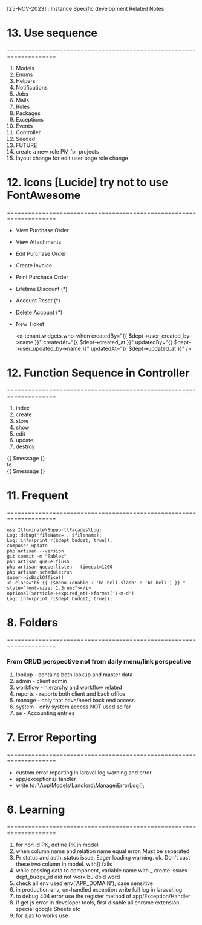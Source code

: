 [25-NOV-2023] : Instance Specific development Related Notes

# 13. Use sequence
====================================================================
1. Models
2. Enums
3. Helpers
4. Notifications
5. Jobs
6. Mails
7. Rules
8. Packages
9. Exceptions
10. Events
11. Controller
12. Seeded
13. FUTURE
1. create a new role PM for projects
2. layout change for edit user page role change


# 12. Icons [Lucide] try not to use FontAwesome
====================================================================
-	<i class="align-middle me-1" data-lucide="eye"></i> View Purchase Order
-	<i class="align-middle me-1" data-lucide="paperclip"></i> View Attachments
-	<i class="align-middle me-1" data-lucide="edit"></i> Edit Purchase Order
-	<i class="align-middle me-1" data-lucide="plus-circle"></i> Create Invoice
-	<i class="align-middle me-1" data-lucide="printer"></i> Print Purchase Order
-	<i class="align-middle me-1 text-danger" data-lucide="dollar-sign"></i> Lifetime Discount (*)
-	<i class="align-middle me-1 text-danger" data-lucide="rotate-ccw"></i> Account Reset (*)
-	<i class="align-middle me-1 text-danger" data-lucide="delete"></i> Delete Account (*)
-	<i class="fas fa-plus"></i> New Ticket



	<x-tenant.widgets.who-when
		createdBy="{{ $dept->user_created_by->name }}"
		createdAt="{{ $dept->created_at }}"
		updatedBy="{{ $dept->user_updated_by->name }}"
		updatedAt="{{ $dept->updated_at }}"
	/>


# 12. Function Sequence in Controller
====================================================================
1. index
2. create
3. store
4. show
5. edit
6. update
6. destroy

<div class="text-danger text-xs">{{ $message }}</div>
to
<div class="small text-danger">{{ $message }}</div>

# 11. Frequent
====================================================================
~~~
use Illuminate\Support\Facades\Log;
Log::debug('fileName='. $filename);
Log::info(print_r($dept_budget, true));
composer update
php artisan --version
git commit -m "Tables"
php artisan queue:flush
php artisan queue:listen --timeout=1200
php artisan schedule:run
$user->isBackOffice()
<i class="bi {{ ($menu->enable ? 'bi-bell-slash' : 'bi-bell') }} " style="font-size: 1.3rem;"></i>
optional($article->expired_at)->format('Y-m-d')
Log::info(print_r($dept_budget, true));
~~~


# 8. Folders
====================================================================
### From CRUD perspective not from daily menu/link perspective
1. lookup	- contains both lookup and master data
2. admin	- client admin
3. workflow	- hierarchy and workflow related
4. reports	- reports both client and back office
5. manage	- only that have/need back end access
6. system	- only system access NOT used so far
7. ae		- Accounting entries


# 7. Error Reporting
====================================================================
- custom error reporting in laravel.log warning and error
- app/exceptions/Handler
- write to: \App\Models\Landlord\Manage\ErrorLog();


# 6. Learning
====================================================================
1. for non id PK, define PK in model
2. when column name and relation name equal error. Must be separated
3. Pr status and auth_status issue. Eager loading warning. ok. Don't cast these two column in model. with() fails
4. while passing data to component, variable name with _ create issues dept_budge_id did not work bu dbid word
4. check all env used env('APP_DOMAIN'); case sensitive
5. in production env, un-handled exception write full log in laravel.log
6. to debug 404 error use the register method of app/Exception/Handler
7. if get js error in developer tools, first disable all chrome extension special google Sheets etc
8. for ajax to works use <script type="module"> not <script type="text/javascript">
9. sweetalert2 confirmation on form post account/generate.blade.php
10. use config('app.url') or config('app.domain'). Not env(APP_DOMAIN) and env(APP_URL) . Remember APP_DOMAIN is added by iqbal in app.php. Ref: \resources\views\vendor\mail\text
11. use trait to add a custoem function to all Model like App\Trait\CreatedUpdateBy
12. The relationship is Tenant hasMany Domain. https://tenancyforlaravel.com/docs/v3/tenant-identification/
13. Aliases is in app.php like 'UserRoleEnum'	=> App\Enum\UserRoleEnum::class,

# 5. Set Environment
====================================================================
~~~
.env =>  APP_DOMAIN=anypo.net # Custom
app.php => 'domain' => env('APP_DOMAIN', 'localhost'),
Log::debug("app.names= ".config('app.name') );
Log::debug("app.domain= ".config('app.domain') );
Log::debug("app.url= ".config('app.url') );
D:\laravel\anypo\config\akk.php
~~~

# 4. Authorization, CRUD and Homepage
====================================================================
- ref: laravel-CRUD.txt
- https://laracasts.com/discuss/channels/laravel/make-my-root-login-page
- Route::get('/', [App\Http\Controllers\Auth\LoginController::class, 'showLoginForm'])->name('/login');

# 3. Route
====================================================================
~~~
Route::post('password/email', [
	'as' => 'laravel.password.email',
	'uses' => 'App\Http\Controllers\Auth\ForgotPasswordController@sendResetLinkEmail'
]);

Route::get('password/reset', [
	'as' => 'laravel.password.request',
	'uses' => 'App\Http\Controllers\Auth\ForgotPasswordController@showLinkRequestForm'
]);
~~~

# 2. Generate dummy chart data screenshot
====================================================================
- TestController => run()
- //ChartData::budget();
- //ChartData::deptBudget();
- //ChartData::project();
- ChartData::supplier();
- echo "Done";
- exit;

# 1. Interface and layout
====================================================================
 - table
		appstack4\docs\ecommerce-orders.html
		<table id="datatables-orders" class="table w-100">

# 1. Setup->config
====================================================================
- $_landlord_setup -> _config

